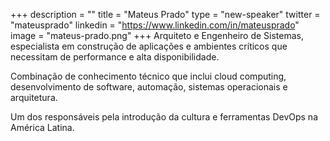 +++
description = ""
title = "Mateus Prado"
type = "new-speaker"
twitter = "mateusprado"
linkedin = "https://www.linkedin.com/in/mateusprado"
image = "mateus-prado.png"
+++
Arquiteto e Engenheiro de Sistemas, especialista em construção de aplicações e ambientes críticos que necessitam de performance e alta disponibilidade.

Combinação de conhecimento técnico que inclui cloud computing, desenvolvimento de software, automação, sistemas operacionais e arquitetura.

Um dos responsáveis pela introdução da cultura e ferramentas DevOps na América Latina.